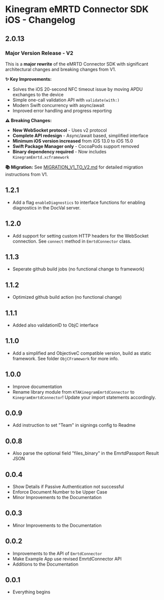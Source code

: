 # Kinegram eMRTD Connector SDK iOS - Changelog

## 2.0.13

### Major Version Release - V2

This is a **major rewrite** of the eMRTD Connector SDK with significant architectural changes and breaking changes from V1.

**✨ Key Improvements:**
- Solves the iOS 20-second NFC timeout issue by moving APDU exchanges to the device
- Simple one-call validation API with `validate(with:)`
- Modern Swift concurrency with async/await
- Improved error handling and progress reporting

**⚠️ Breaking Changes:**
- **New WebSocket protocol** - Uses v2 protocol
- **Complete API redesign** - Async/await based, simplified interface
- **Minimum iOS version increased** from iOS 13.0 to iOS 15.0
- **Swift Package Manager only** - CocoaPods support removed
- **Binary dependency required** - Now includes `KinegramEmrtd.xcframework`

**📚 Migration:**
See [MIGRATION_V1_TO_V2.md](MIGRATION_V1_TO_V2.md) for detailed migration instructions from V1.

## 1.2.1

* Add a flag `enableDiagnostics` to interface functions for enabling diagnostics in the DocVal server.

## 1.2.0

* Add support for setting custom HTTP headers for the WebSocket connection. See `connect` method in `EmrtdConnector` class.

## 1.1.3

* Seperate github build jobs (no functional change to framework)

## 1.1.2

* Optimized github build action (no functional change)

## 1.1.1

* Added also validationID to ObjC interface

## 1.1.0

* Add a simplified and ObjectiveC compatible version, build as static framework. See folder `ObjCFramework` for more info.

## 1.0.0

* Improve documentation
* Rename library module from `KTAKinegramEmrtdConnector` to `KinegramEmrtdConnector`!
Update your import statements accordingly.

## 0.0.9

* Add instruction to set "Team" in signings config to Readme

## 0.0.8

* Also parse the optional field "files_binary" in the EmrtdPassport Result JSON

## 0.0.4

* Show Details if Passive Authentication not successful
* Enforce Document Number to be Upper Case
* Minor Improvements to the Documentation

## 0.0.3

* Minor Improvements to the Documentation

## 0.0.2

* Improvements to the API of `EmrtdConnector`
* Make Example App use revised EmrtdConnector API
* Additions to the Documentation

## 0.0.1

* Everything begins
